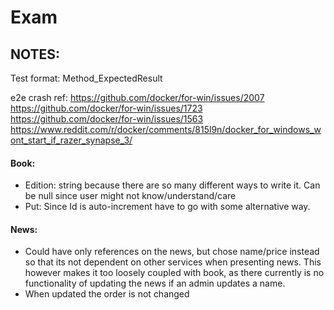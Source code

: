 # Exam

## NOTES:

Test format: Method_ExpectedResult

e2e crash ref:
https://github.com/docker/for-win/issues/2007
https://github.com/docker/for-win/issues/1723
https://github.com/docker/for-win/issues/1563
https://www.reddit.com/r/docker/comments/815l9n/docker_for_windows_wont_start_if_razer_synapse_3/

#### Book:
* Edition: string because there are so many different ways to write it. Can be null since user might not 
know/understand/care
* Put: Since Id is auto-increment have to go with some alternative way.

#### News:
* Could have only references on the news, but chose name/price instead so that its not dependent on other services when
 presenting news. This however makes it too loosely coupled with book, as there currently is no functionality of 
 updating the news if an admin updates a name.
* When updated the order is not changed
